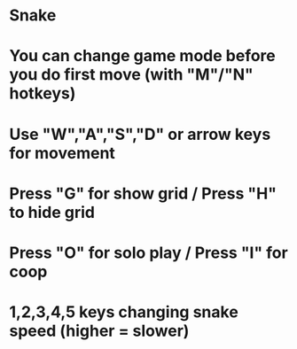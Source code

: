 # Snake
# You can change game mode before you do first move (with "M"/"N" hotkeys)
# Use "W","A","S","D" or arrow keys for movement
# Press "G" for show grid / Press "H" to hide grid
# Press "O" for solo play / Press "I" for coop
# 1,2,3,4,5 keys changing snake speed (higher = slower)

